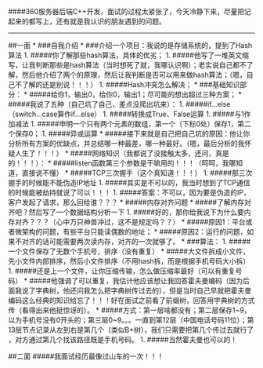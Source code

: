 ####360服务器后端C++开发，面试的过程太紧张了，今天冷静下来，尽量把记起来的都写上，还有就是我认识的朋友遇到的问题。
<hr>
##一面
* 
###自我介绍
* 
###介绍一个项目：我说的是存储系统的，提到了Hash算法
    1. 
#####你了解那些hash算法，具体的优劣；
    1. 
#####他写了一堆英文缩写，让我判断那些是hash算法（当时想死了就，我哪认识啊）；老实说自己都不了解，然后他介绍了两个的原理，然后让我判断是否可以用来做hash算法；（嗯，自己不了解的还是别说！！！）
    1. 
#####Hash冲突怎么解决；
* 
###基础知识部分：
    * 
#####给你1，输出0，给你0，输出1；尽可能的想出超过三种方案；
        * 
#####我说了五种（自己坑了自己，差点没爬出坑来）：
            1. 
#####if...else（switch...case算作if...else）
            1. 
#####转换成True、False运算
            1. 
#####与1作加减法
            1. 
#####申明一个只有两个元素的数组，第一个（下标0处）保存1，第二个保存0；
            1. 
#####异或运算
        * 
#####接下来就是自己把自己坑的原因：他让你分析所有方案的优缺点，并总结哪一种最差，哪一种最好。（嗯，最后分析的我怀疑人生了！！！）
    * 
#####网络知识（我都说了没接触太多，还问，真是的！！！）：
        * 
#####listen函数第三个参数是干嘛用的！！！（呵呵，我哪知道，直接说不懂）
        * 
#####TCP三次握手（这个真知道！！！）
            1. 
#####那三次握手的时候能不能伪造IP地址           
                1. 
#####其实是不可以的，我当时想到了TCP通信的时候能被劫持就说了可以！！！
                1. 
#####答案：不可以，因为要是伪造的IP，客户发起了请求，那么回给谁？？？
    * 
#####内存对齐问题
        * 
#####了解内存对齐吧？然后写了一个数据结构分析一下
        1. 
#####好的，那你给我说下为什么要内存对齐？？？（心中万只神兽冲过，这不是规定吗？？）
            * 
#####原因1：平台或者微架构的问题，有些平台只能读偶数的地址；
            * 
#####原因2：运行的问题，如果不对齐的话可能需要两次读内存，对齐的一次就够了。
* 
###算法：
    1. 
#####一个文件保存了无数个手机号，排序（没有重复）
        * 
#####大文件拆成小文件，先小文件内部排序，然后小文件排序（不用hash拆，而是根据手机号码大小拆）
    1. 
#####还是上一个文件，让你压缩传输，怎么做压缩率最好（可以有重复号码）
        * 
#####他强调了可以重复，我估计他应该想让我回答霍夫曼编码（因为后面我说了字典树，他还问我怎么把字典树传过去的），但是当时自己早就把霍夫曼编码这么经典的知识给忘了！！！好在面试之前看了前缀树，回答用字典树的方式传（看得出来他挺惊讶的）。
            * 
#####方式：第一层啥都没有；第二层保存1~9，以为手机号没有0开头的；第三层0~9。。。一直到第12层（中国电话号码11位）；第13层节点记录从左到右是第几个（类似B+树），我们只需要把第几个传过去就行了 ，对方通过第几个找该路径既是手机号码。
            1. 
#####当然霍夫曼也可以的！

##二面
#####我面试经历最像过山车的一次！！！